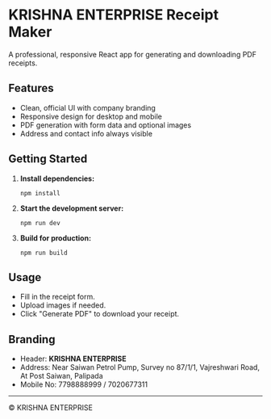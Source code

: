 # KRISHNA ENTERPRISE Receipt Maker

A professional, responsive React app for generating and downloading PDF receipts.

## Features

- Clean, official UI with company branding
- Responsive design for desktop and mobile
- PDF generation with form data and optional images
- Address and contact info always visible

## Getting Started

1. **Install dependencies:**
   ```
   npm install
   ```

2. **Start the development server:**
   ```
   npm run dev
   ```

3. **Build for production:**
   ```
   npm run build
   ```

## Usage

- Fill in the receipt form.
- Upload images if needed.
- Click "Generate PDF" to download your receipt.

## Branding

- Header: **KRISHNA ENTERPRISE**
- Address: Near Saiwan Petrol Pump, Survey no 87/1/1, Vajreshwari Road, At Post Saiwan, Palipada
- Mobile No: 7798888999 / 7020677311

---

© KRISHNA ENTERPRISE
